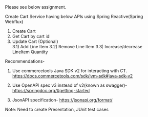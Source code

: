 Please see below assignment.

Create Cart Service having below APIs using Spring Reactive(Spring Webflux)
1) Create Cart
2) Get Cart by cart id
3) Update Cart (Optional)                                                        
3.1) Add Line Item
3.2) Remove Line Item
3.3) Increase/decrease LineItem Quantity

Recommendations- 
1. Use commercetools Java SDK v2 for interacting with CT. https://docs.commercetools.com/sdk/jvm-sdk#java-sdk-v2
                                     
2. Use OpenAPI spec v3 instead of v2(known as swagger)- https://springdoc.org/#getting-started 
                                   
3. JsonAPI specification- https://jsonapi.org/format/                                  

Note: Need to create Presentation, JUnit test cases
